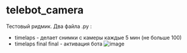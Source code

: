 # telebot_camera
Тестовый ридмик.
Два файла .py : 
- timelaps - делает снимки с камеры каждые 5 мин (не больше 100)
- timelaps final final - активация бота
![image](https://user-images.githubusercontent.com/71823474/211160675-924e7a4f-018d-4637-8be1-9865920bfec5.png)
